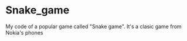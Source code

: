 # Snake_game
 My code of a popular game called "Snake game".  It's a clasic game from Nokia's phones 
